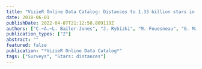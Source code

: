 ```yaml
---
title: "VizieR Online Data Catalog: Distances to 1.33 billion stars in Gaia DR2 (Bailer-Jones+, 2018)"
date: 2018-06-01
publishDate: 2022-04-07T21:12:58.809119Z
authors: ["C.~A.~L. Bailer-Jones", "J. Rybizki", "M. Fouesneau", "G. Mantelet", "R. Andrae"]
publication_types: ["2"]
abstract: ""
featured: false
publication: "*VizieR Online Data Catalog*"
tags: ["Surveys", "Stars: distances"]
---
```


